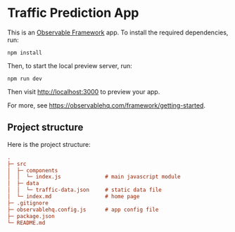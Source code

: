 # Traffic Prediction App

This is an [Observable Framework](https://observablehq.com/framework/) app. To install the required dependencies, run:

```
npm install
```

Then, to start the local preview server, run:

```
npm run dev
```

Then visit <http://localhost:3000> to preview your app.

For more, see <https://observablehq.com/framework/getting-started>.

## Project structure

Here is the project structure:

```ini
.
├─ src
│  ├─ components
│  │  └─ index.js              # main javascript module
│  ├─ data
│  │  └─ traffic-data.json     # static data file
│  └─ index.md                 # home page
├─ .gitignore
├─ observablehq.config.js      # app config file
├─ package.json
└─ README.md
```